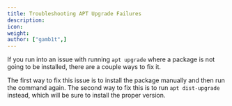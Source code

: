```yaml
---
title: Troubleshooting APT Upgrade Failures
description:
icon:
weight:
author: ["gamb1t",]
---
```


If you run into an issue with running `apt upgrade` where a package is not going to be installed, there are a couple ways to fix it.

The first way to fix this issue is to install the package manually and then run the command again.
The second way to fix this is to run `apt dist-upgrade` instead, which will be sure to install the proper version.
